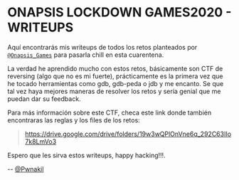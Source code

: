 ONAPSIS LOCKDOWN GAMES2020 - WRITEUPS
==============================

Aquí encontrarás mis writeups de todos los retos planteados por [`@Onapsis_Games`](https://twitter.com/Onapsis_Games) para pasarla chill en esta cuarentena.

La verdad he aprendido mucho con estos retos, básicamente son CTF de reversing (algo que no es mi fuerte), prácticamente es la primera vez que he tocado herramientas como gdb, gdb-peda o jdb y me encanto. Se que tal vez haya mejores maneras de resolver los retos y sería genial que me puedan dar su feedback.


Para más información sobre este CTF, checa este link donde también encontraras las reglas y los files de los retos:

> <https://drive.google.com/drive/folders/19w3wQPlOnVne6q_292C63IIo7k8LmVo3>

Espero que les sirva estos writeups, happy hacking!!!.

-- [@Pwnakil](https://twitter.com/pwnakil)


